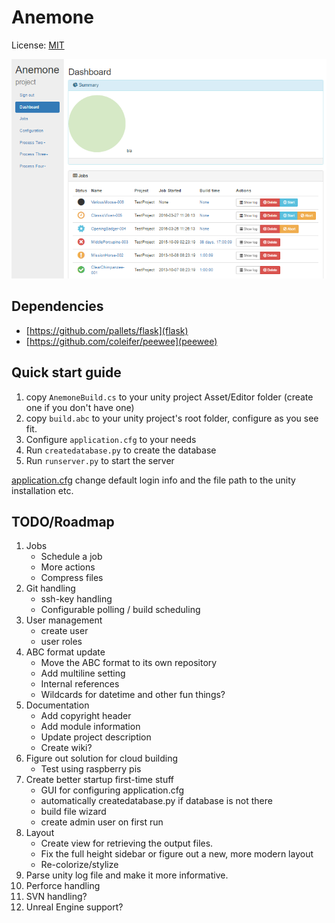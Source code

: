 # Anemone
License: [MIT](LICENSE)

![alt text](https://raw.githubusercontent.com/Winnak/Anemone/master/screenshots/Screenshot_1.png "WIP")


## Dependencies
* [https://github.com/pallets/flask](flask)
* [https://github.com/coleifer/peewee](peewee)


## Quick start guide
1. copy `AnemoneBuild.cs` to your unity project Asset/Editor folder (create one if you don't have one)
2. copy `build.abc` to your unity project's root folder, configure as you see fit.
3. Configure `application.cfg` to your needs
4. Run `createdatabase.py` to create the database
5. Run `runserver.py` to start the server

[application.cfg](application.cfg) change default login info and the file path to the unity installation etc.


## TODO/Roadmap
1. Jobs
    * Schedule a job
    * More actions
    * Compress files
2. Git handling
    * ssh-key handling
    * Configurable polling / build scheduling
3. User management
    * create user
    * user roles
4. ABC format update
    * Move the ABC format to its own repository
    * Add multiline setting
    * Internal references
    * Wildcards for datetime and other fun things?
5. Documentation
    * Add copyright header
    * Add module information
    * Update project description
    * Create wiki?
6. Figure out solution for cloud building
    * Test using raspberry pis
7. Create better startup first-time stuff
    * GUI for configuring application.cfg
    * automatically createdatabase.py if database is not there
    * build file wizard
    * create admin user on first run
8. Layout
    * Create view for retrieving the output files.
    * Fix the full height sidebar or figure out a new, more modern layout
    * Re-colorize/stylize
9. Parse unity log file and make it more informative.
10. Perforce handling
11. SVN handling?
12. Unreal Engine support?
